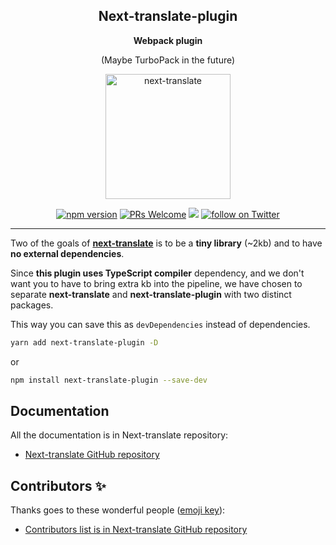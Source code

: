 
<h2 align="center">
    <b>Next-translate-plugin</b>
</h2>
<p align="center">
    <b>Webpack plugin</b>
</p>

<p align="center">
    (Maybe TurboPack in the future)
</p>

<p align="center">
    <img src="images/logo.svg" width="200" alt="next-translate" />
</p>

<div align="center">

[![npm version](https://badge.fury.io/js/next-translate-plugin.svg)](https://badge.fury.io/js/next-translate-plugin)
[![PRs Welcome](https://img.shields.io/badge/PRs-welcome-brightgreen.svg?style=flat-square)](https://github.com/aralroca/next-translate-plugin/blob/main/CONTRIBUTING.md)
<a href="https://github.com/aralroca/next-translate/actions?query=workflow%3ACI" alt="Tests status">
<img src="https://github.com/aralroca/next-translate/workflows/CI/badge.svg" /></a>
<a href="https://twitter.com/intent/follow?screen_name=aralroca">
<img src="https://img.shields.io/twitter/follow/aralroca?style=social&logo=twitter"
            alt="follow on Twitter"></a>

</div>

<hr />

Two of the goals of **[next-translate](https://github.com/aralroca/next-translate)** is to be a **tiny library** (~2kb) and to have **no external dependencies**.

Since **this plugin uses TypeScript compiler** dependency, and we don't want you to have to bring extra kb into the pipeline, we have chosen to separate **next-translate** and **next-translate-plugin** with two distinct packages. 

This way you can save this as `devDependencies` instead of dependencies.

```sh
yarn add next-translate-plugin -D
```

or

```sh
npm install next-translate-plugin --save-dev
```

## Documentation

All the documentation is in Next-translate repository:

- [Next-translate GitHub repository](https://github.com/aralroca/next-translate)

## Contributors ✨

Thanks goes to these wonderful people ([emoji key](https://allcontributors.org/docs/en/emoji-key)):

- [Contributors list is in Next-translate GitHub repository](https://github.com/aralroca/next-translate#contributors-)
